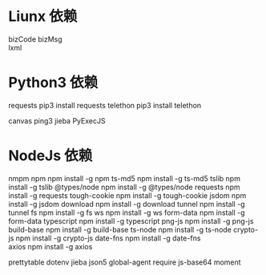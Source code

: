 #  Liunx 依赖

bizCode
bizMsg  
lxml

#  Python3 依赖
requests				pip3 install requests
telethon				pip3 install telethon

canvas
ping3
jieba
PyExecJS



#  NodeJs 依赖
nmpm
npm						npm install -g npm
ts-md5					npm install -g ts-md5
tslib					npm install -g tslib
@types/node				npm install -g @types/node
requests				npm install -g requests
tough-cookie			npm install -g tough-cookie
jsdom					npm install -g jsdom
download				npm install -g download
tunnel					npm install -g tunnel
fs						npm install -g fs
ws						npm install -g ws
form-data				npm install -g form-data
typescript				npm install -g typescript
png-js					npm install -g png-js
build-base				npm install -g build-base
ts-node					npm install -g ts-node
crypto-js				npm install -g crypto-js
date-fns				npm install -g date-fns  
axios					npm install -g axios


prettytable
dotenv
jieba
json5
global-agent
require
js-base64
moment